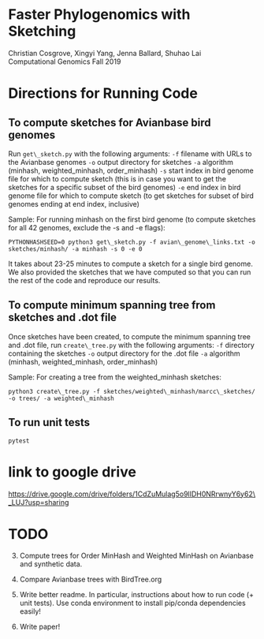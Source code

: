 # Faster Phylogenomics with Sketching
Christian Cosgrove, Xingyi Yang, Jenna Ballard, Shuhao Lai\
Computational Genomics Fall 2019

# Directions for Running Code

## To compute sketches for Avianbase bird genomes
Run `get\_sketch.py` with the following arguments:
    `-f` filename with URLs to the Avianbase genomes
    `-o` output directory for sketches
    `-a` algorithm (minhash, weighted_minhash, order_minhash)
    `-s` start index in bird genome file for which to compute sketch
       (this is in case you want to get the sketches for a specific subset of the bird genomes)
    `-e` end index in bird genome file for which to compute sketch
       (to get sketches for subset of bird genomes ending at end index, inclusive)

Sample: For running minhash on the first bird genome (to compute sketches for all 42 genomes, exclude the -s and -e flags):

`PYTHONHASHSEED=0 python3 get\_sketch.py -f avian\_genome\_links.txt -o sketches/minhash/ -a minhash -s 0 -e 0`

It takes about 23-25 minutes to compute a sketch for a single bird genome. We also provided the sketches that we have computed so that you can run the rest of the code and reproduce our results.

## To compute minimum spanning tree from sketches and  .dot file
Once sketches have been created, to compute the minimum spanning tree and .dot file,
run `create\_tree.py` with the following arguments:
    `-f` directory containing the sketches
    `-o` output directory for the .dot file
    `-a` algorithm (minhash, weighted_minhash, order_minhash)

Sample: For creating a tree from the weighted\_minhash sketches:

`python3 create\_tree.py -f sketches/weighted\_minhash/marcc\_sketches/ -o trees/ -a weighted\_minhash`

## To run unit tests
`pytest`

# link to google drive 
https://drive.google.com/drive/folders/1CdZuMulag5o9lIDH0NRrwnyY6y62\_LUJ?usp=sharing


# TODO 

3. Compute trees for Order MinHash and Weighted MinHash on Avianbase and synthetic data.

4. Compare Avianbase trees with BirdTree.org

5. Write better readme. In particular, instructions about how to run code (+ unit tests).
 Use conda environment to install pip/conda dependencies easily!

6. Write paper!
